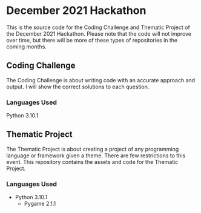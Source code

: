 # December 2021 Hackathon
This is the source code for the Coding Challenge and Thematic Project of the December 2021 Hackathon. Please note that the code will not improve over time, but there will be more of these types of repositories in the coming months.

## Coding Challenge
The Coding Challenge is about writing code with an accurate approach and output. I will show the correct solutions to each question.

### Languages Used
Python 3.10.1

## Thematic Project
The Thematic Project is about creating a project of any programming language or framework given a theme. There are few restrictions to this event. This repository contains the assets and code for the Thematic Project.

### Languages Used
* Python 3.10.1
  * Pygame 2.1.1
